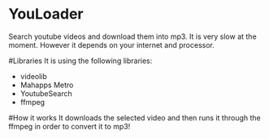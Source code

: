 # YouLoader
Search youtube videos and download them into mp3. It is very slow at the moment. However it depends on your internet and processor.

#Libraries
It is using the following libraries:
* videolib
* Mahapps Metro
* YoutubeSearch
* ffmpeg

#How it works
It downloads the selected video and then runs it through the ffmpeg in order to convert it to mp3!
